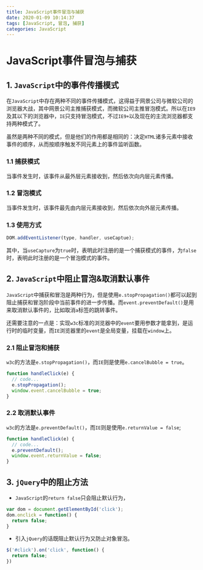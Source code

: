 ```yaml
---
title: JavaScript事件冒泡与捕获
date: 2020-01-09 10:14:37
tags: [JavaScript, 冒泡, 捕获]
categories: JavaScript
---
```


# JavaScript事件冒泡与捕获

## 1. `JavaScript`中的事件传播模式

在`JavaScript`中存在两种不同的事件传播模式，这得益于网景公司与微软公司的浏览器大战，其中网景公司主推捕获模式，而微软公司主推冒泡模式。所以在`IE9`及其以下的浏览器中，`IE`只支持冒泡模式，不过`IE9+`以及现在的主流浏览器都支持两种模式了。

虽然是两种不同的模式，但是他们的作用都是相同的：决定`HTML`诸多元素中接收事件的顺序，从而按顺序触发不同元素上的事件监听函数。

### 1.1 捕获模式

当事件发生时，该事件从最外层元素接收到，然后依次向内层元素传播。

### 1.2 冒泡模式

当事件发生时，该事件最先由内层元素接收到，然后依次向外层元素传播。

### 1.3 使用方式

```javascript
DOM.addEventListener(type, handler, useCaptue);
```

其中，当`useCapture`为`true`时，表明此时注册的是一个捕获模式的事件，为`false`时，表明此时注册的是一个冒泡模式的事件。

## 2. `JavaScript`中阻止冒泡&取消默认事件

`JavaScript`中捕获和冒泡是两种行为，但是使用`e.stopPropagation()`都可以起到阻止捕获和冒泡阶段中当前事件的进一步传播。而`event.preventDefault()`是用来取消默认事件的，比如取消`a`标签的跳转事件。

还需要注意的一点是：实现`w3c`标准的浏览器中的`event`要用参数才能拿到，是运行时的临时变量，而`IE`浏览器里的`event`是全局变量，挂载在`window`上。

### 2.1 阻止冒泡和捕获

`w3c`的方法是`e.stopPropagation()`，而`IE`则是使用`e.cancelBubble = true`。

```javascript
function handleClick(e) {
  // code...
  e.stopPropagation();
  window.event.cancelBubble = true;
}
```

### 2.2 取消默认事件

`w3c`的方法是`e.preventDefault()`，而`IE`则是使用`e.returnValue = false`;

```javascript
function handleClick(e) {
  // code...
  e.preventDefault();
  window.event.returnValue = false;
}
```

## 3. `jQuery`中的阻止方法

-   `JavaScript`的`return false`只会阻止默认行为，

```javascript
var dom = document.getElementById('click');
dom.onclick = function() {
  return false;
}
```

-   引入`jQuery`的话既阻止默认行为又防止对象冒泡。

```javascript
$('#click').on('click', function() {
  return false;
})
```



<!-- more -->


